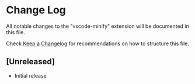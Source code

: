 # Change Log

All notable changes to the "vscode-minify" extension will be documented in this file.

Check [Keep a Changelog](http://keepachangelog.com/) for recommendations on how to structure this file.

## [Unreleased]

- Initial release
